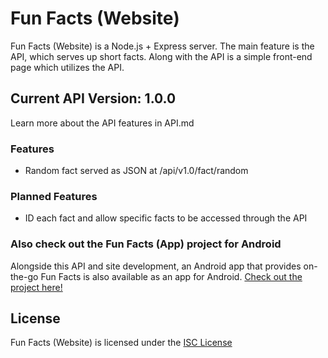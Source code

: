 # Fun Facts (Website)

Fun Facts (Website) is a Node.js + Express server. The main feature is the API, which serves up short facts. Along with the API is a simple front-end page which utilizes the API.

## Current API Version: 1.0.0

Learn more about the API features in API.md

### Features

- Random fact served as JSON at /api/v1.0/fact/random

### Planned Features

- ID each fact and allow specific facts to be accessed through the API

### Also check out the Fun Facts (App) project for Android

Alongside this API and site development, an Android app that provides on-the-go Fun Facts is also available as an app for Android. [Check out the project here!](https://github.com/NathanHeffley/FunFactsAndroid)

## License

Fun Facts (Website) is licensed under the [ISC License](https://opensource.org/licenses/ISC)

